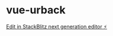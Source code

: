 # vue-urback

[Edit in StackBlitz next generation editor ⚡️](https://stackblitz.com/~/github.com/lonshakova/vue-urback)